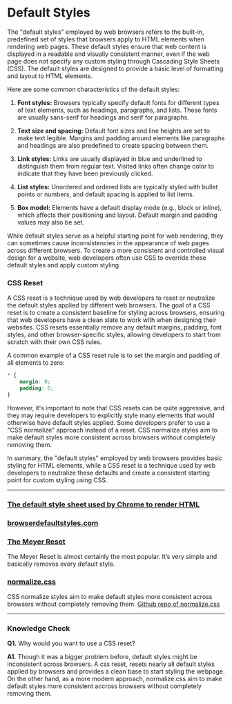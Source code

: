 # Default Styles
The "default styles" employed by web browsers refers to the built-in, predefined set of styles that browsers apply to HTML elements when rendering web pages. These default styles ensure that web content is displayed in a readable and visually consistent manner, even if the web page does not specify any custom styling through Cascading Style Sheets (CSS). The default styles are designed to provide a basic level of formatting and layout to HTML elements.

Here are some common characteristics of the default styles:

1. **Font styles:** Browsers typically specify default fonts for different types of text elements, such as headings, paragraphs, and lists. These fonts are usually sans-serif for headings and serif for paragraphs.

2. **Text size and spacing:** Default font sizes and line heights are set to make text legible. Margins and padding around elements like paragraphs and headings are also predefined to create spacing between them.

3. **Link styles:** Links are usually displayed in blue and underlined to distinguish them from regular text. Visited links often change color to indicate that they have been previously clicked.

4. **List styles:** Unordered and ordered lists are typically styled with bullet points or numbers, and default spacing is applied to list items.

5. **Box model:** Elements have a default display mode (e.g., block or inline), which affects their positioning and layout. Default margin and padding values may also be set.

While default styles serve as a helpful starting point for web rendering, they can sometimes cause inconsistencies in the appearance of web pages across different browsers. To create a more consistent and controlled visual design for a website, web developers often use CSS to override these default styles and apply custom styling.

### CSS Reset
A CSS reset is a technique used by web developers to reset or neutralize the default styles applied by different web browsers. The goal of a CSS reset is to create a consistent baseline for styling across browsers, ensuring that web developers have a clean slate to work with when designing their websites. CSS resets essentially remove any default margins, padding, font styles, and other browser-specific styles, allowing developers to start from scratch with their own CSS rules.

A common example of a CSS reset rule is to set the margin and padding of all elements to zero:

```css
* {
    margin: 0;
    padding: 0;
}
```

However, it's important to note that CSS resets can be quite aggressive, and they may require developers to explicitly style many elements that would otherwise have default styles applied. Some developers prefer to use a "CSS normalize" approach instead of a reset. CSS normalize styles aim to make default styles more consistent across browsers without completely removing them.

In summary, the "default styles" employed by web browsers provides basic styling for HTML elements, while a CSS reset is a technique used by web developers to neutralize these defaults and create a consistent starting point for custom styling using CSS.

---

### [The default style sheet used by Chrome to render HTML](https://chromium.googlesource.com/chromium/blink/+/refs/heads/main/Source/core/css/html.css)

### [browserdefaultstyles.com](https://browserdefaultstyles.com/)

### [The Meyer Reset](https://meyerweb.com/eric/tools/css/reset/)
The Meyer Reset is almost certainly the most popular. It’s very simple and basically removes every default style.

### [normalize.css](https://nicolasgallagher.com/about-normalize-css/)
CSS normalize styles aim to make default styles more consistent across browsers without completely removing them. [Github repo of normalize.css](https://github.com/necolas/normalize.css)

---
### Knowledge Check

**Q1.** Why would you want to use a CSS reset?

**A1.** Though it was a bigger problem before, default styles might be inconsistent across browsers. A css reset, resets nearly all default styles applied by browsers and provides a clean base to start styling the webpage. On the other hand, as a more modern approach, normalize.css aim to make default styles more consistent accross browsers without completely removing them.